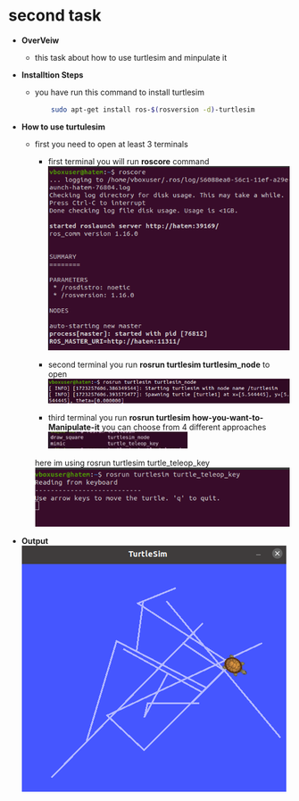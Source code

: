 # second task  

* **OverVeiw**
    * this task about how to use turtlesim and minpulate it 

* **Installtion Steps**  

    * you have run this command to install turtlesim

        ```bash
            sudo apt-get install ros-$(rosversion -d)-turtlesim
        ```

* **How to use turtulesim**  

    * first you need to open at least 3 terminals  
        * first terminal you will run **roscore** command  
        ![photo](./image1.png)  

        * second terminal you run **rosrun turtlesim turtlesim_node** to open  
        ![photo](./image2.png)  

        * third terminal you run **rosrun turtlesim how-you-want-to-Manipulate-it** you can choose from 4 different approaches  
        ![photo](./image5.png)  
        
        here im using rosrun turtlesim turtle_teleop_key  
        ![photo](./image3.png)  

* **Output**  
    ![photo](./image4.png)
